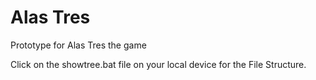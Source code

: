 # Alas Tres
 Prototype for Alas Tres the game

Click on the showtree.bat file on your local device for the File Structure.
